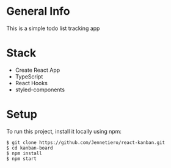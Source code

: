 # General Info
This is a simple todo list tracking app
# Stack
* Create React App
* TypeScript
* React Hooks
* styled-components
# Setup
To run this project, install it locally using npm:
```
$ git clone https://github.com/Jennetiero/react-kanban.git
$ cd kanban-board
$ npm install
$ npm start
